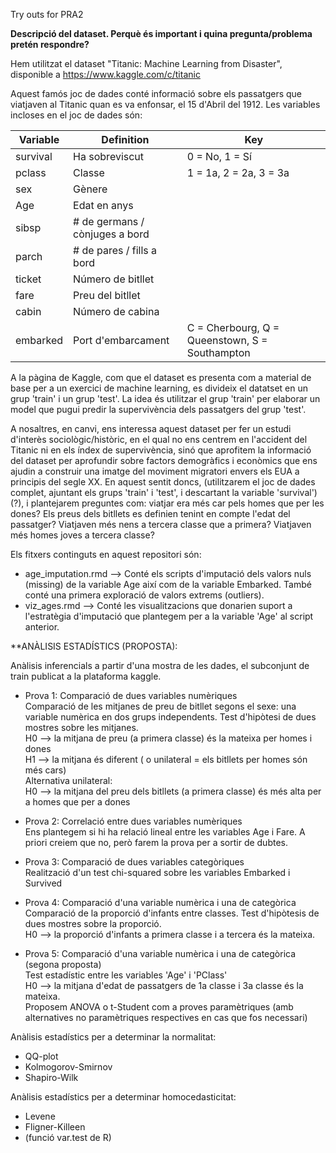 Try outs for PRA2

**Descripció del dataset. Perquè és important i quina pregunta/problema pretén
respondre?**

Hem utilitzat el dataset "Titanic: Machine Learning from Disaster", disponible a https://www.kaggle.com/c/titanic

Aquest famós joc de dades conté informació sobre els passatgers que viatjaven al Titanic quan es va enfonsar, el 15 d'Abril del 1912. Les variables incloses en el joc de dades són:


| **Variable** | **Definition**                  | **Key**                                        |
|--------------|---------------------------------|------------------------------------------------|
| survival     | Ha sobreviscut                  | 0 = No, 1 = Sí                                 |
| pclass       | Classe                          | 1 = 1a, 2 = 2a, 3 = 3a                         |
| sex          | Gènere                          |                                                |
| Age          | Edat en anys                    |                                                |
| sibsp        | \# de germans / cònjuges a bord |                                                |
| parch        | \# de pares / fills a bord      |                                                |
| ticket       | Número de bitllet               |                                                |
| fare         | Preu del bitllet                |                                                |
| cabin        | Número de cabina                |                                                |
| embarked     | Port d'embarcament              | C = Cherbourg, Q = Queenstown, S = Southampton |


A la pàgina de Kaggle, com que el dataset es presenta com a material de base per a un exercici de machine learning, es divideix el datatset en un grup 'train' i un grup 'test'. La idea és utilitzar el grup 'train' per elaborar un model que pugui predir la supervivència dels passatgers del grup 'test'.

A nosaltres, en canvi, ens interessa aquest dataset per fer un estudi d'interès sociològic/històric, en el qual no ens centrem en l'accident del Titanic ni en els índex de supervivència, sinó que aprofitem la informació del dataset per aprofundir sobre factors demogràfics i econòmics que ens ajudin a construir una imatge del moviment migratori envers els EUA a principis del segle XX. En aquest sentit doncs, (utilitzarem el joc de dades complet, ajuntant els grups 'train' i 'test', i descartant la variable 'survival')(?), i plantejarem preguntes com: viatjar era més car pels homes que per les dones? Els preus dels bitllets es definien tenint en compte l'edat del passatger? Viatjaven més nens a tercera classe que a primera? Viatjaven més homes joves a tercera classe?   




Els fitxers continguts en aquest repositori són:  

* age_imputation.rmd --> Conté els scripts d'imputació dels valors nuls (missing) de la variable Age així com de la variable Embarked. També conté una primera exploració de valors extrems (outliers).  
* viz_ages.rmd --> Conté les visualitzacions que donarien suport a l'estratègia d'imputació que plantegem per a la variable 'Age' al script anterior.  


**ANÀLISIS ESTADÍSTICS (PROPOSTA):  

Anàlisis inferencials a partir d'una mostra de les dades, el subconjunt de train publicat a la plataforma kaggle.  

* Prova 1: Comparació de dues variables numèriques  
           Comparació de les mitjanes de preu de bitllet segons el sexe: una variable numèrica en dos grups independents. Test d'hipòtesi de dues mostres sobre les mitjanes.  
           H0 --> la mitjana de preu (a primera classe) és la mateixa per homes i dones  
           H1 --> la mitjana és diferent ( o unilateral = els bitllets per homes són més cars)  
           Alternativa unilateral:  
           H0 --> la mitjana del preu dels bitllets (a primera classe) és més alta per a homes que per a dones  

* Prova 2: Correlació entre dues variables numèriques  
           Ens plantegem si hi ha relació lineal entre les variables Age i Fare. A priori creiem que no, però farem la prova per a sortir de dubtes.  
           
* Prova 3: Comparació de dues variables categòriques  
           Realització d'un test chi-squared sobre les variables Embarked i Survived  
           
* Prova 4: Comparació d'una variable numèrica i una de categòrica  
           Comparació de la proporció d'infants entre classes. Test d'hipòtesis de dues mostres sobre la proporció.  
           H0 --> la proporció d'infants a primera classe i a tercera és la mateixa.  
           
* Prova 5: Comparació d'una variable numèrica i una de categòrica (segona proposta)  
           Test estadístic entre les variables 'Age' i 'PClass'  
           H0 --> la mitjana d'edat de passatgers de 1a classe i 3a classe és la mateixa.  
           Proposem ANOVA o t-Student com a proves paramètriques (amb alternatives no paramètriques respectives en cas que fos necessari)  

Anàlisis estadístics per a determinar la normalitat:  
* QQ-plot  
* Kolmogorov-Smirnov  
* Shapiro-Wilk  

Anàlisis estadístics per a determinar homocedasticitat:  
* Levene  
* Fligner-Killeen  
* (funció var.test de R)  
